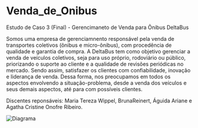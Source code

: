 # Venda_de_Onibus
Estudo de Caso 3 (Final) - Gerencimaneto de Venda para Õnibus DeltaBus

Somos uma empresa de gerenciamnento responsável pela venda de transportes coletivos (ônibus e micro-ônibus), com procedência de qualidade e garantia de compra. A DeltaBus tem como objetivo gerenciar a venda de veículos coletivos, seja para uso próprio, rodoviário ou público, priorizando o suporte ao cliente e a qualidade de revisões periódicas no mercado. Sendo assim, satisfazer os clientes com confiabilidade, inovação e liderança de venda. Dessa forma, nos preocupamos em todos os aspectos envolvendo a situação-problema, desde a venda dos veículos e seus demais aspectos, até para com possíveis clientes.

Discentes reponsáveis: Maria Tereza Wippel, BrunaReinert, Águida Ariane e Agatha Cristine Onofre Ribeiro.

![Diagrama](https://github.com/BrunaReinert17/Venda_de_Onibus/assets/111304031/694968f6-2b51-46a6-9f32-bcf1bd170afb)

